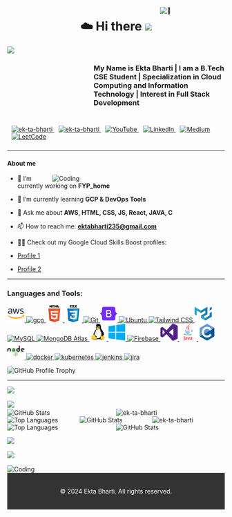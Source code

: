 

[<img align="right" width="150" alt="🦑" src="https://count.getloli.com/get/@:lowlighter?theme=rule34">](https://www.youtube.com/@Ektabharti_183)
<h1 align="center">☁️ Hi there <img src="https://emojis.slackmojis.com/emojis/images/1577305505/7373/hand_wave.gif?1577305505" width="30"></h1>
<div style="display: flex;">
<div style="flex-grow: 1;">
<img align='left' src='https://user-images.githubusercontent.com/5713670/87202985-820dcb80-c2b6-11ea-9f56-7ec461c497c3.gif' width='200'>
</div>
<div style="flex-grow: 2;">
<br>
<h3>My Name is Ekta Bharti | I am a B.Tech CSE Student | Specialization in Cloud Computing and Information Technology | Interest in Full Stack Development</h3>
</div>
</div>
<br>
<div style="display: flex; align-items: center;">
<div style="margin: 10px;">
<a href="https://github.com/ek-ta-bharti" style="margin-right: 10px;">
<img src="https://komarev.com/ghpvc/?username=ek-ta-bharti&label=Profile%20views&color=FFFF00&style=flat" alt="ek-ta-bharti" />
</a>
<a href="https://github.com/Ek-ta-bharti?tab=followers" style="margin-right: 10px;">
<img src="https://img.shields.io/github/followers/ek-ta-bharti?label=follow&color=0000FF&style=social" alt="ek-ta-bharti" />
</a>
<a href="https://www.youtube.com/channel/UCmQezsF1x1sCpaL7LikRzCg" style="margin-right: 10px;">
<img src="https://img.shields.io/youtube/channel/subscribers/UCmQezsF1x1sCpaL7LikRzCg?label=Subscribers&style=social" alt="YouTube" />
</a>
<a href="https://www.linkedin.com/in/ekta-bharti-602369196/" style="margin-right: 10px;">
<img src="https://img.shields.io/badge/LinkedIn-Connect-blue?style=social&logo=linkedin" alt="LinkedIn" />
</a>
<a href="https://medium.com/@ektabharti235" style="margin-right: 10px;">
<img src="https://img.shields.io/badge/Medium-Follow-blue?style=social&logo=medium" alt="Medium" />
</a>
<a href="https://leetcode.com/Ekta_Bharti/" style="margin-right: 10px;">
<img src="https://img.shields.io/badge/LeetCode-Follow-yellow?style=social&logo=leetcode" alt="LeetCode" />
</a>
</div>
</div>
<hr>

#### About me
<img align="right" alt="Coding" width="400" src="https://i.pinimg.com/originals/97/a2/11/97a2116bffe0ca37b23a6524be476531.gif">

- 🔭 I’m currently working on **FYP_home**

- 🌱 I’m currently learning **GCP & DevOps Tools**

- 💬 Ask me about **AWS, HTML, CSS, JS, React, JAVA, C**

- 📫 How to reach me: **[ektabharti235@gmail.com](mailto:ektabharti235@gmail.com)**

- 👩‍💻 Check out my Google Cloud Skills Boost profiles:
- [Profile 1](https://www.cloudskillsboost.google/public_profiles/bed239f1-64fb-4990-9d85-8e1a6b963d0a)
- [Profile 2](https://www.cloudskillsboost.google/public_profiles/be53a506-374c-4a48-b72b-d09337457e95)
<hr>
<h3 align="left">Languages and Tools:</h3>
<p align="left">
<a href="https://aws.amazon.com" target="_blank" rel="noreferrer">
<img src="https://raw.githubusercontent.com/devicons/devicon/master/icons/amazonwebservices/amazonwebservices-original-wordmark.svg" alt="aws" width="40" height="40"/>
</a>
<a href="https://cloud.google.com" target="_blank" rel="noreferrer">
<img src="https://www.vectorlogo.zone/logos/google_cloud/google_cloud-icon.svg" alt="gcp" width="40" height="40"/>
</a>
<a href="https://www.w3.org/html/" target="_blank" rel="noreferrer">
<img src="https://raw.githubusercontent.com/devicons/devicon/master/icons/html5/html5-original-wordmark.svg" alt="html5" width="40" height="40"/>
</a>
<a href="https://www.w3schools.com/css/" target="_blank" rel="noreferrer">
<img src="https://raw.githubusercontent.com/devicons/devicon/master/icons/css3/css3-original-wordmark.svg" alt="CSS3" width="40" height="40"/>
<a href="https://git-scm.com/" target="_blank" rel="noreferrer">
<img src="https://www.vectorlogo.zone/logos/git-scm/git-scm-icon.svg" alt="Git" width="40" height="40"/>
</a>
<a href="https://getbootstrap.com/" target="_blank" rel="noreferrer">
<img src="https://raw.githubusercontent.com/devicons/devicon/master/icons/bootstrap/bootstrap-plain.svg" alt="Bootstrap" width="40" height="40"/>
</a>
<a href="https://ubuntu.com/" target="_blank" rel="noreferrer">
<img src="https://www.vectorlogo.zone/logos/ubuntu/ubuntu-icon.svg" alt="Ubuntu" width="40" height="40"/>
</a>
<a href="https://tailwindcss.com/" target="_blank" rel="noreferrer">
<img src="https://www.vectorlogo.zone/logos/tailwindcss/tailwindcss-icon.svg" alt="Tailwind CSS" width="40" height="40"/>
</a>
<a href="https://material-ui.com/" target="_blank" rel="noreferrer">
<img src="https://raw.githubusercontent.com/devicons/devicon/master/icons/materialui/materialui-original.svg" alt="Material UI" width="40" height="40"/>
</a>
<a href="https://www.mysql.com/" target="_blank" rel="noreferrer">
<img src="https://www.vectorlogo.zone/logos/mysql/mysql-ar21.svg" alt="MySQL" width="40" height="40"/>
</a>
<a href="https://www.mongodb.com/cloud/atlas" target="_blank" rel="noreferrer">
<img src="https://www.vectorlogo.zone/logos/mongodb/mongodb-icon.svg" alt="MongoDB Atlas" width="40" height="40"/>
</a>
<a href="https://www.linux.org/" target="_blank" rel="noreferrer">
<img src="https://raw.githubusercontent.com/devicons/devicon/master/icons/linux/linux-original.svg" alt="Linux" width="40" height="40"/>
</a>
<a href="https://www.microsoft.com/en-us/windows" target="_blank" rel="noreferrer">
<img src="https://raw.githubusercontent.com/devicons/devicon/master/icons/windows8/windows8-original.svg" alt="Windows" width="40" height="40"/>
</a>
<a href="https://firebase.google.com/" target="_blank" rel="noreferrer">
<img src="https://www.vectorlogo.zone/logos/firebase/firebase-icon.svg" alt="Firebase" width="40" height="40"/>
</a>
<a href="https://code.visualstudio.com/" target="_blank" rel="noreferrer">
<img src="https://raw.githubusercontent.com/devicons/devicon/master/icons/visualstudio/visualstudio-plain.svg" alt="Visual Studio Code" width="40" height="40"/>
</a>
<a href="https://www.java.com/" target="_blank" rel="noreferrer">
<img src="https://raw.githubusercontent.com/devicons/devicon/master/icons/java/java-original-wordmark.svg" alt="Java" width="40" height="40"/>
</a>
<a href="https://www.iso.org/c-standard.html" target="_blank" rel="noreferrer">
<img src="https://raw.githubusercontent.com/devicons/devicon/master/icons/c/c-original.svg" alt="C" width="40" height="40"/>
</a>
<a href="https://nodejs.org/" target="_blank" rel="noreferrer">
<img src="https://raw.githubusercontent.com/devicons/devicon/master/icons/nodejs/nodejs-original-wordmark.svg" alt="node.js" width="40" height="40"/>
</a>
<a href="https://www.docker.com/" target="_blank" rel="noreferrer">
<img src="https://www.vectorlogo.zone/logos/docker/docker-icon.svg" alt="docker" width="40" height="40"/>
</a>
<a href="https://kubernetes.io/" target="_blank" rel="noreferrer">
<img src="https://www.vectorlogo.zone/logos/kubernetes/kubernetes-icon.svg" alt="kubernetes" width="40" height="40"/>
</a>
<a href="https://www.jenkins.io/" target="_blank" rel="noreferrer">
<img src="https://www.vectorlogo.zone/logos/jenkins/jenkins-icon.svg" alt="jenkins" width="40" height="40"/>
</a>
<a href="https://www.atlassian.com/software/jira" target="_blank" rel="noreferrer">
<img src="https://www.vectorlogo.zone/logos/atlassian_jira/atlassian_jira-icon.svg" alt="jira" width="40" height="40"/>
</a>
</p>


![GitHub Profile Trophy](https://github-profile-trophy.vercel.app/?username=Ek-ta-bharti&theme=transparent)
<hr>

![](http://github-profile-summary-cards.vercel.app/api/cards/profile-details?username=Ek-ta-bharti&theme=transparentwidth="820" )

<img src="http://github-profile-summary-cards.vercel.app/api/cards/profile-details?username=Ek-ta-bharti&theme=transparent" width="820" />


<div style="display: flex; justify-content: space-between;">
<img src="https://github-readme-stats.vercel.app/api?username=Ek-ta-bharti&show_icons=true&theme=transparent" alt="GitHub Stats" width="420" />
<img src="https://github-readme-streak-stats.herokuapp.com/?user=Ek-ta-bharti&theme=transparent" alt="ek-ta-bharti" width="420" />
</div>


<div style="display: flex; justify-content: space-between;">
<img src="https://github-readme-stats.vercel.app/api/top-langs/?username=ek-ta-bharti&layout=compact&langs_count=10&theme=transparent" alt="Top Languages" width="270"  />
<img src="http://github-profile-summary-cards.vercel.app/api/cards/repos-per-language?username=Ek-ta-bharti&theme=transparent" alt="GitHub Stats" width="270" />
<img src="http://github-profile-summary-cards.vercel.app/api/cards/most-commit-language?username=Ek-ta-bharti&theme=transparent" alt="ek-ta-bharti" width="270" />
</div>

<div style="display: flex; justify-content: space-between;">
<img src="http://github-profile-summary-cards.vercel.app/api/cards/stats?username=Ek-ta-bharti&theme=transparent" alt="Top Languages" width="420"  />
<img src="http://github-profile-summary-cards.vercel.app/api/cards/productive-time?username=Ek-ta-bharti&theme=transparent&utcOffset=8" alt="GitHub Stats" width="420" />
</div>

![](http://github-profile-summary-cards.vercel.app/api/cards/stats?username=Ek-ta-bharti&theme=transparent)


![](http://github-profile-summary-cards.vercel.app/api/cards/productive-time?username=Ek-ta-bharti&theme=transparent&utcOffset=8)


<img alt="Coding" src="https://thecloudlegion.com/images/devops.gif">

<footer style="background-color: #333; color: #fff; text-align: center; padding: 20px;">
<p>&copy; 2024 Ekta Bharti. All rights reserved.</p>
</footer>
